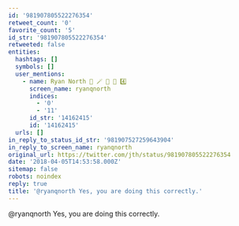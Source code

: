 ```yaml
---
id: '981907805522276354'
retweet_count: '0'
favorite_count: '5'
id_str: '981907805522276354'
retweeted: false
entities:
  hashtags: []
  symbols: []
  user_mentions:
    - name: Ryan North 🦖 🪄 🐶 💪 4️⃣
      screen_name: ryanqnorth
      indices:
        - '0'
        - '11'
      id_str: '14162415'
      id: '14162415'
  urls: []
in_reply_to_status_id_str: '981907527259643904'
in_reply_to_screen_name: ryanqnorth
original_url: https://twitter.com/jth/status/981907805522276354
date: '2018-04-05T14:53:58.000Z'
sitemap: false
robots: noindex
reply: true
title: '@ryanqnorth Yes, you are doing this correctly.'
---
```


@ryanqnorth Yes, you are doing this correctly.